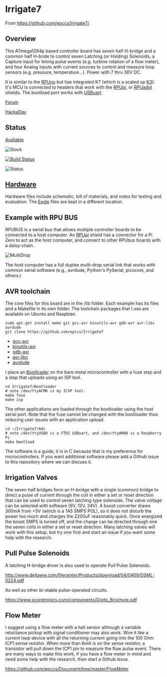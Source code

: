 # Irrigate7 

From <https://github.com/epccs/Irrigate7/>

## Overview

This ATmega1284p based controller board has seven half H-bridge and a common half H-bride to control seven Latching (or Holding) Solenoids, a Capture input for timing pulse events (e.g. turbine rotation of a flow meter), and four Analog inputs with current sources to control and measure loop sensors (e.g. pressure, temperature...). Power with 7 thru 36V DC.

It is similar to the [RPUno] but has integrated K7 (which is a scaled up [K3]). It's MCU is connected to headers that work with the [RPUpi], or [RPUadpt] shields. The bootload port works with [USBuart].

[K3]: https://github.com/epccs/Driver/tree/master/K3
[RPUno]: https://github.com/epccs/RPUno
[RPUpi]: https://github.com/epccs/RPUpi
[RPUadpt]: https://github.com/epccs/RPUadpt
[USBuart]: https://github.com/epccs/Driver/tree/master/USBuart

[Forum](https://rpubus.org/bb/viewforum.php?f=17)

[HackaDay](https://hackaday.io/project/25599-irrigate7-m1284p-board-for-holding-solenoids)

## Status

[Available](https://rpubus.org/Order_Form.html)

![Stock](./Hardware/M_Stock.jpg "Stock")

[![Build Status](https://travis-ci.org/epccs/Irrigate7.svg?branch=master)](https://travis-ci.org/epccs/Irrigate7)

![Status](./Hardware/status_icon.png "Status")

## [Hardware](./Hardware)

Hardware files include schematic, bill of materials, and notes for testing and evaluation. The [Eagle] files are kept in a different location.

[Eagle]: https://github.com/epccs/Eagle/tree/master/Irrigate7

## Example with RPU BUS 

RPUBUS is a serial bus that allows multiple controller boards to be connected to a host computer. An [RPUpi] shield has a connector for a Pi Zero to act as the host computer, and connect to other RPUbus boards with a daisy-chain. 

![MultiDrop](./Hardware/Documents/MultiDrop.png "RPUno MultiDrop")

The host computer has a full duplex multi-drop serial link that works with common serial software (e.g., avrdude, Python's PySerial, picocom, and others.) 


## AVR toolchain

The core files for this board are in the /lib folder. Each example has its files and a Makefile in its own folder. The toolchain packages that I use are available on Ubuntu and Raspbian. 

```
sudo apt-get install make git gcc-avr binutils-avr gdb-avr avr-libc avrdude
git clone https://github.com/epccs/Irrigate7
```

* [gcc-avr](https://packages.ubuntu.com/search?keywords=gcc-avr)
* [binutils-avr](https://packages.ubuntu.com/search?keywords=binutils-avr)
* [gdb-avr](https://packages.ubuntu.com/search?keywords=gdb-avr)
* [avr-libc](https://packages.ubuntu.com/search?keywords=avr-libc)
* [avrdude](https://packages.ubuntu.com/search?keywords=avrdude)

I place an [Bootloader] on the bare metal microcontroller with a fuse step and a step that uploads using an ISP tool. 

[Bootloader]: https://github.com/epccs/Irrigate7/tree/master/Bootloader

```
cd Irrigate7/Bootloader
# note /dev/ttyACM0 is my ICSP tool.
make fuse
make isp
```

The other applications are loaded through the bootloader using the host serial port. Note that the fuse cannot be changed with the bootloader thus reducing user issues with an application upload.

```
cd ~/Irrigate7/Adc
# note /dev/ttyUSB0 is a FTDI USBuart, and /dev/ttyAMA0 is a Raspberry Pi
make bootload
```

The software is a guide, it is in C because that is my preference for microcontrollers. If you want additional software please add a Github issue to this repository where we can discuss it. 


## Irrigation Valves

The seven half bridges form an H-bridge with a single (common) bridge to direct a pulse of current through the coil in either a set or reset direction that can be used to control seven latching type solenoids. The valve voltage can be selected with software (9V, 12V, 24V). A boost converter draws 300mA from +5V (which is a 1A5 SMPS POL), so it does not disturb the power too much and charges the 2200uF reasonably quick. Once energized the boost SMPS is turned off, and the charge can be directed through one the seven coils in either a set or reset direction. Many latching valves will work with this setup, but try one first and start an issue if you want some help with the research.


## Pull Pulse Solenoids

A latching H-bridge driver is also used to operate Pull Pulse Solenoids.

http://www.deltaww.com/filecenter/Products/download/04/0409/DSML-0224.pdf

As well as other bi-stable pulse-operated circuits.

https://www.scoretronics.com/components/Digits_Brochure.pdf


## Flow Meter

I suggest using a flow meter with a hall sensor although a variable reluctance pickup with signal conditioner may also work. Wire it like a current loop device with all the returning current going into the 100 Ohm ICP1 sense resistor. When more than 6mA is on the sense resistor, a transistor will pull down the ICP1 pin to measure the flow pulse event. There are many ways to make this work, if you have a flow meter in mind and need some help with the research, then start a Github issue.

https://github.com/epccs/Document/tree/master/FlowMeter
